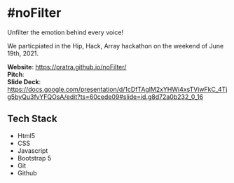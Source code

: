 # #noFilter
Unfilter the emotion behind every voice!

We particpiated in the Hip, Hack, Array hackathon on the weekend of June 19th, 2021.

**Website**: https://pratra.github.io/noFilter/  
**Pitch**:  
**Slide Deck**: https://docs.google.com/presentation/d/1cDfTAglM2xYHWi4xsTViwFkC_4Tjg5byQu3fvYFQOsA/edit?ts=60cede09#slide=id.g8d72a0b232_0_16

## Tech Stack 
- Html5
- CSS
- Javascript
- Bootstrap 5
- Git
- Github

